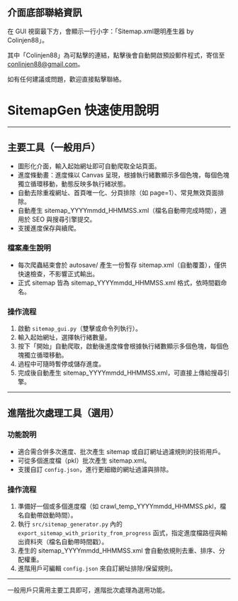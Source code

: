 ## 介面底部聯絡資訊

在 GUI 視窗最下方，會顯示一行小字：「Sitemap.xml聰明產生器 by Colinjen88」。

其中「Colinjen88」為可點擊的連結，點擊後會自動開啟預設郵件程式，寄信至 conlinjen88@gmail.com。

如有任何建議或問題，歡迎直接點擊聯絡。
# SitemapGen 快速使用說明

---

## 主要工具（一般用戶）


- 圖形化介面，輸入起始網址即可自動爬取全站頁面。
- 進度條動畫：進度條以 Canvas 呈現，根據執行緒數顯示多個色塊，每個色塊獨立循環移動，動態反映多執行緒狀態。
- 自動去除重複網址、首頁唯一化、分頁排除（如 page=1）、常見無效頁面排除。
- 自動產生 sitemap_YYYYmmdd_HHMMSS.xml（檔名自動帶完成時間），適用於 SEO 與搜尋引擎提交。
- 支援進度保存與續爬。

### 檔案產生說明
- 每次爬蟲結束會於 autosave/ 產生一份暫存 sitemap.xml（自動覆蓋），僅供快速檢查，不影響正式輸出。
- 正式 sitemap 皆為 sitemap_YYYYmmdd_HHMMSS.xml 格式，依時間戳命名。


### 操作流程
1. 啟動 `sitemap_gui.py`（雙擊或命令列執行）。
2. 輸入起始網址，選擇執行緒數量。
3. 按下「開始」自動爬取，啟動後進度條會根據執行緒數顯示多個色塊，每個色塊獨立循環移動。
4. 過程中可隨時暫停或儲存進度。
5. 完成後自動產生 sitemap_YYYYmmdd_HHMMSS.xml，可直接上傳給搜尋引擎。

---

## 進階批次處理工具（選用）

### 功能說明
- 適合需合併多次進度、批次產生 sitemap 或自訂網址過濾規則的技術用戶。
- 可從多個進度檔（pkl）批次產生 sitemap.xml。
- 支援自訂 `config.json`，進行更細緻的網址過濾與排除。

### 操作流程
1. 準備好一個或多個進度檔（如 crawl_temp_YYYYmmdd_HHMMSS.pkl，檔名自動帶啟動時間）。
2. 執行 `src/sitemap_generator.py` 內的 `export_sitemap_with_priority_from_progress` 函式，指定進度檔路徑與輸出資料夾（檔名自動帶時間戳）。
3. 產生的 sitemap_YYYYmmdd_HHMMSS.xml 會自動依規則去重、排序、分配權重。
4. 進階用戶可編輯 `config.json` 來自訂網址排除/保留規則。

---

一般用戶只需用主要工具即可，進階批次處理為選用功能。